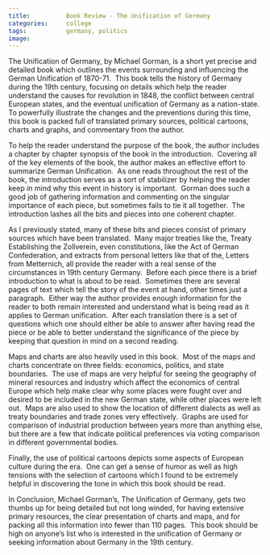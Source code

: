 ```yaml
---
title:			Book Review - The Unification of Germany
categories:		college
tags:			germany, politics
image:			
---
```


The Unification of Germany, by Michael Gorman, is a short yet precise and detailed book which outlines the events surrounding and influencing the German Unification of 1870-71.  This book tells the history of Germany during the 19th century, focusing on details which help the reader understand the causes for revolution in 1848, the conflict between central European states, and the eventual unification of Germany as a nation-state.  To powerfully illustrate the changes and the preventions during this time, this book is packed full of translated primary sources, political cartoons, charts and graphs, and commentary from the author.

To help the reader understand the purpose of the book, the author includes a chapter by chapter synopsis of the book in the introduction.  Covering all of the key elements of the book, the author makes an effective effort to summarize German Unification.  As one reads throughout the rest of the book, the introduction serves as a sort of stabilizer by helping the reader keep in mind why this event in history is important.  Gorman does such a good job of gathering information and commenting on the singular importance of each piece, but sometimes fails to tie it all together.  The introduction lashes all the bits and pieces into one coherent chapter.

As I previously stated, many of these bits and pieces consist of primary sources which have been translated.  Many major treaties like the, Treaty Establishing the Zollverein, even constitutions, like the Act of German Confederation, and extracts from personal letters like that of the, Letters from Metternich, all provide the reader with a real sense of the circumstances in 19th century Germany.  Before each piece there is a brief introduction to what is about to be read.  Sometimes there are several pages of text which tell the story of the event at hand, other times just a paragraph.  Either way the author provides enough information for the reader to both remain interested and understand what is being read as it applies to German unification.  After each translation there is a set of questions which one should either be able to answer after having read the piece or be able to better understand the significance of the piece by keeping that question in mind on a second reading.

Maps and charts are also heavily used in this book.  Most of the maps and charts concentrate on three fields: economics, politics, and state boundaries.  The use of maps are very helpful for seeing the geography of mineral resources and industry which affect the economics of central Europe which help make clear why some places were fought over and desired to be included in the new German state, while other places were left out.  Maps are also used to show the location of different dialects as well as treaty boundaries and trade zones very effectively.  Graphs are used for comparison of industrial production between years more than anything else, but there are a few that indicate political preferences via voting comparison in different governmental bodies.

Finally, the use of political cartoons depicts some aspects of European culture during the era.  One can get a sense of humor as well as high tensions with the selection of cartoons which I found to be extremely helpful in discovering the tone in which this book should be read.

In Conclusion, Michael Gorman’s, The Unification of Germany, gets two thumbs up for being detailed but not long winded, for having extensive primary resources, the clear presentation of charts and maps, and for packing all this information into fewer than 110 pages.  This book should be high on anyone’s list who is interested in the unification of Germany or seeking information about Germany in the 19th century.
